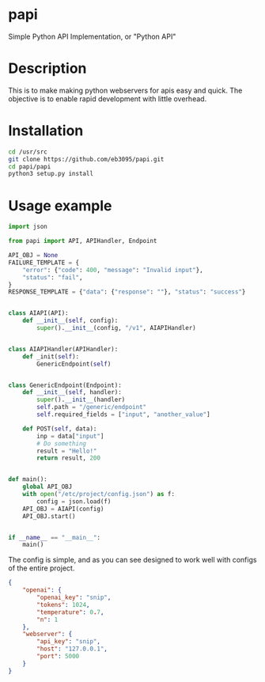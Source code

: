 # papi
Simple Python API Implementation, or "Python API"

# Description
This is to make making python webservers for apis easy and quick. The objective is to enable
rapid development with little overhead.

# Installation
```bash
cd /usr/src
git clone https://github.com/eb3095/papi.git
cd papi/papi
python3 setup.py install
```

# Usage example
```python
import json

from papi import API, APIHandler, Endpoint

API_OBJ = None
FAILURE_TEMPLATE = {
    "error": {"code": 400, "message": "Invalid input"},
    "status": "fail",
}
RESPONSE_TEMPLATE = {"data": {"response": ""}, "status": "success"}


class AIAPI(API):
    def __init__(self, config):
        super().__init__(config, "/v1", AIAPIHandler)


class AIAPIHandler(APIHandler):
    def _init(self):
        GenericEndpoint(self)


class GenericEndpoint(Endpoint):
    def __init__(self, handler):
        super().__init__(handler)
        self.path = "/generic/endpoint"
        self.required_fields = ["input", "another_value"]

    def POST(self, data):
        inp = data["input"]
        # Do something
        result = "Hello!"
        return result, 200


def main():
    global API_OBJ
    with open("/etc/project/config.json") as f:
        config = json.load(f)
    API_OBJ = AIAPI(config)
    API_OBJ.start()


if __name__ == "__main__":
    main()
```

The config is simple, and as you can see designed to work well with configs of the entire project.

```json
{
    "openai": {
        "openai_key": "snip",
        "tokens": 1024,
        "temperature": 0.7,
        "n": 1
    },
    "webserver": {
        "api_key": "snip",
        "host": "127.0.0.1",
        "port": 5000
    }
}
```